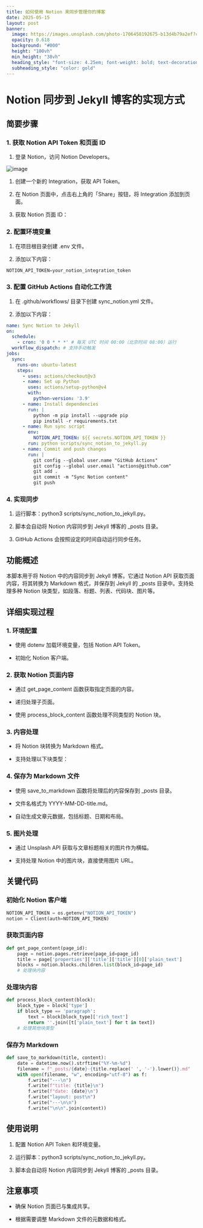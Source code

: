 ```yaml
---
title: 如何使用 Notion 来同步管理你的博客
date: 2025-05-15
layout: post
banner:
  image: https://images.unsplash.com/photo-1706458192675-b13d4b79a2ef?crop=entropy&cs=tinysrgb&fit=max&fm=jpg&ixid=M3w2OTIwMzJ8MHwxfHJhbmRvbXx8fHx8fHx8fDE3NDcyOTA2Nzh8&ixlib=rb-4.1.0&q=80&w=1080
  opacity: 0.618
  background: "#000"
  height: "100vh"
  min_height: "38vh"
  heading_style: "font-size: 4.25em; font-weight: bold; text-decoration: underline"
  subheading_style: "color: gold"
---
```


# Notion 同步到 Jekyll 博客的实现方式

## 简要步骤

### 1. 获取 Notion API Token 和页面 ID

1. 登录 Notion，访问 Notion Developers。

![image](https://prod-files-secure.s3.us-west-2.amazonaws.com/a7a0cc5a-89b9-4cda-8686-1fba0ca52f40/d19c1afe-dea5-4312-9333-786b0ba83054/image.png?X-Amz-Algorithm=AWS4-HMAC-SHA256&X-Amz-Content-Sha256=UNSIGNED-PAYLOAD&X-Amz-Credential=ASIAZI2LB4662BILZQGD%2F20250515%2Fus-west-2%2Fs3%2Faws4_request&X-Amz-Date=20250515T063118Z&X-Amz-Expires=3600&X-Amz-Security-Token=IQoJb3JpZ2luX2VjEG8aCXVzLXdlc3QtMiJHMEUCIGWCQHr9QjhhnbcNFAxYLi4h%2Bo0hGGKc2%2FBQGdPQsvptAiEAs2QB1Q3lgOkcqw2bu3xMXMIef8zEF5w3YOg4yOFR0gsq%2FwMIJxAAGgw2Mzc0MjMxODM4MDUiDN2vy3nlf0GRuL3AeircA9%2Bmx26AKvb3QxYVqH%2FVNHa6Gmq2wt1VOdAzdMwysjnq3XHNMgIszash6JUTHCdC5XzB4fR%2Fs7pDqe40K793NVb9SKj7xLZspZIzpcbG6JFYdlvuRhD2rqxon9lDJVUI8UzQzmAl7iUjzZ%2ByFu3W5QzQKeumqV%2FOiO4pZyRtf4WTmlewA4etjkaV7z38G1DYjz1ffJ5eC9tSP0MsWTMsqsirYxKLfjGWakT3Wu87FurZN1phT%2Bhe16hPTBrwho5ICtIkGB154Tx2X2OvFacgPaQfbcdXYp0cmL%2BmFMlc76xi5Sq4XqBf8e7Gdi2OsJberFhpJSdPRtBcEVJQ47wYY86WAeX6fZff5nXbZxpRQBh%2Flq2OPdtABrI%2FSTUBCT9P4FAROeOp3Sdx5uoV5XccWuqLu%2FZnsatSgcmLC3YHpCKfI7ZMDa1Hdy7rJ9EuJ%2FvjNWBfcZsnAvuMX0DhVXbMEiT4lbPQC5yEoWDxnfXtuucVKzB1y4tHG8cRXXMEmtPQ1Zq06hh338M800Zj9a%2B6%2FxjEOlKiJNxd4BC78nZx%2BmdeCT7j7zAmi4WvHZhVHds7QRrj3OmOCiLCG0rZThUmV0cg7nU6B%2BW0XjYlC67yfOXusTPd4lhmcN%2BILgDsMO2QlsEGOqUBwuOqIFtO72Rej3cyDiPVshVsradVa3xg2Z1ABvAqA5TQi9d4RFrlzVe7JKJegptHR6rRh4Wt%2BGTWcXLTZYEDLncsyLquSJt9TpMQm0i69oWIJl6mkW9mKY7R5om%2FqNq%2BcOdhCv23r8PN7ntGYJbP3bPTX2g3Dhvgp%2B7e9GWSHGOw%2FopgY24eAgGoaK2w%2BGC1e4SDn9wlmmYBhWieeRX%2F70YXim0l&X-Amz-Signature=d07c6e774180a05d5f8a036ef0f5af862e2cebf0da44b55d85e938f12f2e6f4a&X-Amz-SignedHeaders=host&x-id=GetObject)

1. 创建一个新的 Integration，获取 API Token。

1. 在 Notion 页面中，点击右上角的「Share」按钮，将 Integration 添加到页面。

1. 获取 Notion 页面 ID：


### 2. 配置环境变量

1. 在项目根目录创建 .env 文件。

1. 添加以下内容：

```javascript
NOTION_API_TOKEN=your_notion_integration_token
```

### 3. 配置 GitHub Actions 自动化工作流

1. 在 .github/workflows/ 目录下创建 sync_notion.yml 文件。

1. 添加以下内容：

```yaml
name: Sync Notion to Jekyll
on:
  schedule:
    - cron: '0 0 * * *' # 每天 UTC 时间 00:00（北京时间 08:00）运行
  workflow_dispatch: # 支持手动触发
jobs:
  sync:
    runs-on: ubuntu-latest
    steps:
      - uses: actions/checkout@v3
      - name: Set up Python
        uses: actions/setup-python@v4
        with:
          python-version: '3.9'
      - name: Install dependencies
        run: |
          python -m pip install --upgrade pip
          pip install -r requirements.txt
      - name: Run sync script
        env:
          NOTION_API_TOKEN: ${{ secrets.NOTION_API_TOKEN }}
        run: python scripts/sync_notion_to_jekyll.py
      - name: Commit and push changes
        run: |
          git config --global user.name "GitHub Actions"
          git config --global user.email "actions@github.com"
          git add .
          git commit -m "Sync Notion content"
          git push
```

### 4. 实现同步

1. 运行脚本：python3 scripts/sync_notion_to_jekyll.py。

1. 脚本会自动将 Notion 内容同步到 Jekyll 博客的 _posts 目录。

1. GitHub Actions 会按照设定的时间自动运行同步任务。

## 功能概述

本脚本用于将 Notion 中的内容同步到 Jekyll 博客。它通过 Notion API 获取页面内容，将其转换为 Markdown 格式，并保存到 Jekyll 的 _posts 目录中。支持处理多种 Notion 块类型，如段落、标题、列表、代码块、图片等。

## 详细实现过程

### 1. 环境配置

- 使用 dotenv 加载环境变量，包括 Notion API Token。

- 初始化 Notion 客户端。

### 2. 获取 Notion 页面内容

- 通过 get_page_content 函数获取指定页面的内容。

- 递归处理子页面。

- 使用 process_block_content 函数处理不同类型的 Notion 块。

### 3. 内容处理

- 将 Notion 块转换为 Markdown 格式。

- 支持处理以下块类型：


### 4. 保存为 Markdown 文件

- 使用 save_to_markdown 函数将处理后的内容保存到 _posts 目录。

- 文件名格式为 YYYY-MM-DD-title.md。

- 自动生成文章元数据，包括标题、日期和布局。

### 5. 图片处理

- 通过 Unsplash API 获取与文章标题相关的图片作为横幅。

- 支持处理 Notion 中的图片块，直接使用图片 URL。

## 关键代码

### 初始化 Notion 客户端

```python
NOTION_API_TOKEN = os.getenv("NOTION_API_TOKEN")
notion = Client(auth=NOTION_API_TOKEN)
```

### 获取页面内容

```python
def get_page_content(page_id):
    page = notion.pages.retrieve(page_id=page_id)
    title = page['properties']['title']['title'][0]['plain_text']
    blocks = notion.blocks.children.list(block_id=page_id)
    # 处理块内容
```

### 处理块内容

```python
def process_block_content(block):
    block_type = block['type']
    if block_type == 'paragraph':
        text = block[block_type]['rich_text']
        return ''.join([t['plain_text'] for t in text])
    # 处理其他块类型
```

### 保存为 Markdown

```python
def save_to_markdown(title, content):
    date = datetime.now().strftime("%Y-%m-%d")
    filename = f"_posts/{date}-{title.replace(' ', '-').lower()}.md"
    with open(filename, "w", encoding="utf-8") as f:
        f.write("---\n")
        f.write(f"title: {title}\n")
        f.write(f"date: {date}\n")
        f.write("layout: post\n")
        f.write("---\n\n")
        f.write("\n\n".join(content))
```

## 使用说明

1. 配置 Notion API Token 和环境变量。

1. 运行脚本：python3 scripts/sync_notion_to_jekyll.py。

1. 脚本会自动将 Notion 内容同步到 Jekyll 博客的 _posts 目录。

## 注意事项

- 确保 Notion 页面已与集成共享。

- 根据需要调整 Markdown 文件的元数据和格式。